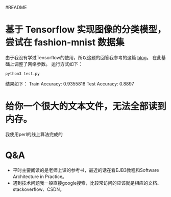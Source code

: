 #README

# 基于 Tensorflow 实现图像的分类模型，尝试在 fashion-mnist 数据集
由于我没有学过Tensorflow的使用，所以这题的回答我参考的这篇 [blog]。 在此基础上调整了网络参数。
运行方式如下：
```
python3 test.py
```
结果如下：
Train Accuracy: 0.9355818
Test Accuracy: 0.8897

[blog]: https://medium.com/tensorist/classifying-fashion-articles-using-tensorflow-fashion-mnist-f22e8a04728a

# 给你一个很大的文本文件，无法全部读到内存。
我使用perl的线上算法完成的

# Q&A

* 平时主要阅读的是老师上课的参考书，最近的话在看EJB3教程和Software Architecture in Practice。
* 遇到技术问题我一般直接google搜索，比较常访问的应该就是相应的文档、stackoverflow、CSDN。
